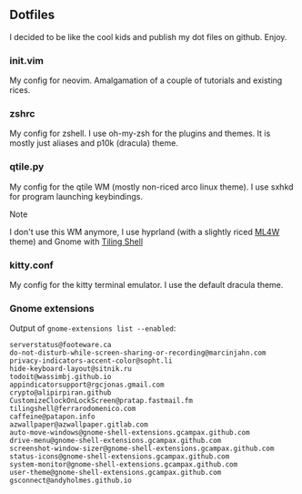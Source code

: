 ## Dotfiles
I decided to be like the cool kids and publish my dot files on github. Enjoy.

### init.vim
My config for neovim. Amalgamation of a couple of tutorials and existing rices.

### zshrc
My config for zshell. I use oh-my-zsh for the plugins and themes. It is mostly just aliases and p10k (dracula) theme.

### qtile.py
My config for the qtile WM (mostly non-riced arco linux theme). I use sxhkd for program launching keybindings.

> [!NOTE]
> I don't use this WM anymore, I use hyprland (with a slightly riced [ML4W](https://www.ml4w.com/) theme) and Gnome with [Tiling Shell](https://extensions.gnome.org/extension/7065/tiling-shell/)


### kitty.conf
My config for the kitty terminal emulator. I use the default dracula theme.

### Gnome extensions
Output of `gnome-extensions list --enabled`:

```
serverstatus@footeware.ca
do-not-disturb-while-screen-sharing-or-recording@marcinjahn.com
privacy-indicators-accent-color@sopht.li
hide-keyboard-layout@sitnik.ru
todoit@wassimbj.github.io
appindicatorsupport@rgcjonas.gmail.com
crypto@alipirpiran.github
CustomizeClockOnLockScreen@pratap.fastmail.fm
tilingshell@ferrarodomenico.com
caffeine@patapon.info
azwallpaper@azwallpaper.gitlab.com
auto-move-windows@gnome-shell-extensions.gcampax.github.com
drive-menu@gnome-shell-extensions.gcampax.github.com
screenshot-window-sizer@gnome-shell-extensions.gcampax.github.com
status-icons@gnome-shell-extensions.gcampax.github.com
system-monitor@gnome-shell-extensions.gcampax.github.com
user-theme@gnome-shell-extensions.gcampax.github.com
gsconnect@andyholmes.github.io
```
